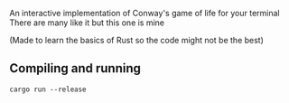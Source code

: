 An interactive implementation of Conway's game of life for your terminal  
There are many like it but this one is mine  

(Made to learn the basics of Rust so the code might not be the best)  

## Compiling and running
```cargo run --release```